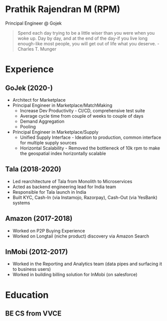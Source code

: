 # Prathik Rajendran M (RPM)

Principal Engineer @ Gojek

> Spend each day trying to be a little wiser than you were when you woke up. Day by day, and at the end of the day-if you live long enough-like most people, you will get out of life what you deserve. -  Charles T. Munger

# Experience

## GoJek (2020-)

* Architect for Marketplace
* Principal Engineer in Marketplace/MatchMaking
  * Increase Dev Productivity - CI/CD, comprehensive test suite
  * Average cycle time from couple of weeks to couple of days
  * Demand Aggregation
  * Pooling
* Principal Engineer in Marketplace/Supply
  * Unified Supply Interface - Ideation to production, common interface for multiple supply sources
  * Horizontal Scalability - Removed the bottleneck of 10k rpm to make the geospatial index horizontally scalable

## Tala (2018-2020)

* Led rearchitecture of Tala from Monolith to Microservices
* Acted as backend engineering lead for India team
* Responsible for Tala launch in India
* Built KYC, Cash-In (via Instamojo, Razorpay), Cash-Out (via YesBank) systems

## Amazon (2017-2018)

* Worked on P2P Buying Experience
* Worked on Longtail (niche product) discovery via Amazon Search

## InMobi (2012-2017)

* Worked in the Reporting and Analytics team (data pipes and surfacing it to business users)
* Worked in building billing solution for InMobi (on salesforce)

# Education

## BE CS from VVCE
